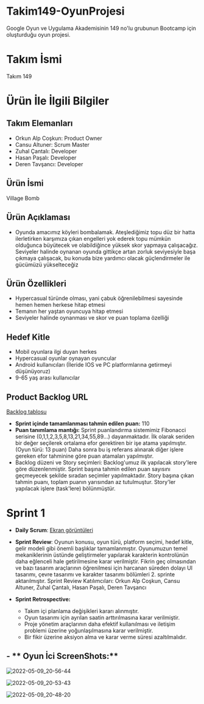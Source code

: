 # Takim149-OyunProjesi
Google Oyun ve Uygulama Akademisinin 149 no'lu grubunun Bootcamp için oluşturduğu oyun projesi.

# **Takım İsmi**
Takım 149

# Ürün İle İlgili Bilgiler

## Takım Elemanları
- Orkun Alp Coşkun: Product Owner
- Cansu Altuner: Scrum Master
- Zuhal Çantalı: Developer
- Hasan Paşalı: Developer
- Deren Tavşancı: Developer

## Ürün İsmi
Village Bomb

## Ürün Açıklaması
- Oyunda amacımız köyleri bombalamak. Ateşlediğimiz topu düz bir hatta ilerletirken karşımıza çıkan engelleri yok ederek topu mümkün olduğunca büyütecek ve olabildiğince yüksek skor yapmaya çalışacağız. Seviyeler halinde oynanan oyunda gittikçe artan zorluk seviyesiyle başa çıkmaya çalışacak, bu konuda bize yardımcı olacak güçlendirmeler ile gücümüzü yükselteceğiz

## Ürün Özellikleri
- Hypercasual türünde olması, yani çabuk öğrenilebilmesi sayesinde hemen hemen herkese hitap etmesi
- Temanın her yaştan oyuncuya hitap etmesi
- Seviyeler halinde oynanması ve skor ve puan toplama özelliği


## Hedef Kitle
- Mobil oyunlara ilgi duyan herkes
- Hypercasual oyunlar oynayan oyuncular
- Android kullanıcıları (İleride IOS ve PC platformlarına getirmeyi düşünüyoruz)
- 9-65 yaş arası kullanıcılar

## Product Backlog URL
[Backlog tablosu](https://miro.com/app/board/uXjVO2lM8hs=/?share_link_id=531225080181)
- **Sprint içinde tamamlanması tahmin edilen puan:** 110
- **Puan tanımlama mantığı:** Sprint puanlandırma sistemimiz Fibonacci serisine (0,1,1,2,3,5,8,13,21,34,55,89...) dayanmaktadır. İlk olarak seriden bir değer seçilerek ortalama efor gerektiren bir işe atama yapılmıştır. (Oyun türü: 13 puan) Daha sonra bu iş referans alınarak diğer işlere gereken efor tahminine göre puan atamaları yapılmıştır. 
- Backlog düzeni ve Story seçimleri: Backlog'umuz ilk yapılacak story'lere göre düzenlenmiştir. Sprint başına tahmin edilen puan sayısını geçmeyecek şekilde sıradan seçimler yapılmaktadır. Story başına çıkan tahmin puanı, toplam puanın yarısından az tutulmuştur. Story'ler yapılacak işlere (task'lere) bölünmüştür.


# Sprint 1
- **Daily Scrum**: 
  [Ekran görüntüleri](https://github.com/HPasali/Takim149-OyunProjesi/files/8647829/Daily_Scrumlar.docx)
  
- **Sprint Review**: Oyunun konusu, oyun türü, platform seçimi, hedef kitle, gelir modeli gibi önemli başlıklar tamamlanmıştır. Oyunumuzun temel mekaniklerinin üstünde geliştirmeler yapılarak karakterin kontrolünün daha eğlenceli hale getirilmesine karar verilmiştir. Fikrin geç olmasından ve bazı tasarım araçlarının öğrenilmesi için harcanan süreden dolayı UI tasarımı, çevre tasarımı ve karakter tasarımı bölümleri 2. sprinte aktarılmıştır.  Sprint Review Katılımcıları:
Orkun Alp Coşkun,
Cansu Altuner,
Zuhal Çantalı,
Hasan Paşalı,
Deren Tavşancı

- **Sprint Retrospective:**
   - Takım içi planlama değişikleri kararı alınmıştır.
   - Oyun tasarımı için ayrılan saatin arttırılmasına karar verilmiştir.
   - Proje yönetim araçlarının daha efektif kullanılması ve iletişim problemi üzerine yoğunlaşılmasına karar verilmiştir.
   - Bir fikir üzerine aksiyon alma ve karar verme süresi azaltılmalıdır.

## - ** Oyun İci ScreenShots:**
 

   ![2022-05-09_20-56-44](https://user-images.githubusercontent.com/89143761/167476821-187f128c-7a72-4c94-a1a0-5e1f78b9918b.png)

   ![2022-05-09_20-53-43](https://user-images.githubusercontent.com/89143761/167476853-a9734bd9-150d-4eff-b6cf-8abd5183c3a7.png)

  ![2022-05-09_20-48-20](https://user-images.githubusercontent.com/89143761/167476869-b7ef4cb0-83ba-4982-95cd-5ad35baf3ada.png)

